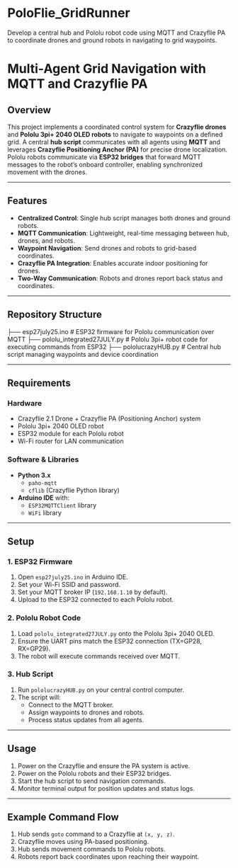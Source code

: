 # PoloFlie_GridRunner
Develop a central hub and Pololu robot code using MQTT and Crazyflie PA to coordinate drones and ground robots in navigating to grid waypoints. 

# Multi-Agent Grid Navigation with MQTT and Crazyflie PA

## Overview
This project implements a coordinated control system for **Crazyflie drones** and **Pololu 3pi+ 2040 OLED robots** to navigate to waypoints on a defined grid. A central **hub script** communicates with all agents using **MQTT** and leverages **Crazyflie Positioning Anchor (PA)** for precise drone localization.  
Pololu robots communicate via **ESP32 bridges** that forward MQTT messages to the robot’s onboard controller, enabling synchronized movement with the drones.

---

## Features
- **Centralized Control**: Single hub script manages both drones and ground robots.
- **MQTT Communication**: Lightweight, real-time messaging between hub, drones, and robots.
- **Waypoint Navigation**: Send drones and robots to grid-based coordinates.
- **Crazyflie PA Integration**: Enables accurate indoor positioning for drones.
- **Two-Way Communication**: Robots and drones report back status and coordinates.

---

## Repository Structure
├── esp27july25.ino # ESP32 firmware for Pololu communication over MQTT
├── pololu_integrated27JULY.py # Pololu 3pi+ robot code for executing commands from ESP32
├── pololucrazyHUB.py # Central hub script managing waypoints and device coordination

---

## Requirements

### Hardware
- Crazyflie 2.1 Drone + Crazyflie PA (Positioning Anchor) system  
- Pololu 3pi+ 2040 OLED robot  
- ESP32 module for each Pololu robot  
- Wi-Fi router for LAN communication  

### Software & Libraries
- **Python 3.x**  
  - `paho-mqtt`  
  - `cflib` (Crazyflie Python library)  
- **Arduino IDE** with:
  - `ESP32MQTTClient` library  
  - `WiFi` library  

---

## Setup

### 1. ESP32 Firmware
1. Open `esp27july25.ino` in Arduino IDE.
2. Set your Wi-Fi SSID and password.
3. Set your MQTT broker IP (`192.168.1.10` by default).
4. Upload to the ESP32 connected to each Pololu robot.

### 2. Pololu Robot Code
1. Load `pololu_integrated27JULY.py` onto the Pololu 3pi+ 2040 OLED.
2. Ensure the UART pins match the ESP32 connection (TX=GP28, RX=GP29).
3. The robot will execute commands received over MQTT.

### 3. Hub Script
1. Run `pololucrazyHUB.py` on your central control computer.
2. The script will:
   - Connect to the MQTT broker.
   - Assign waypoints to drones and robots.
   - Process status updates from all agents.

---

## Usage
1. Power on the Crazyflie and ensure the PA system is active.
2. Power on the Pololu robots and their ESP32 bridges.
3. Start the hub script to send navigation commands.
4. Monitor terminal output for position updates and status logs.

---

## Example Command Flow
1. Hub sends `goto` command to a Crazyflie at `(x, y, z)`.
2. Crazyflie moves using PA-based positioning.
3. Hub sends movement commands to Pololu robots.
4. Robots report back coordinates upon reaching their waypoint.
